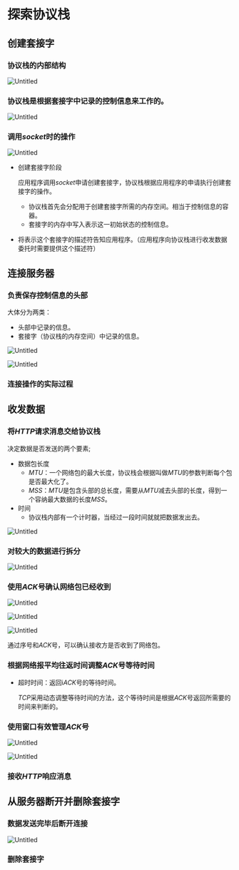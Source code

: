 # 探索协议栈

## 创建套接字

### 协议栈的内部结构

![Untitled](%E6%8E%A2%E7%B4%A2%E5%8D%8F%E8%AE%AE%E6%A0%88%202fd346e04d914ece857bb4a99e70bc46/Untitled.png)

### 协议栈是根据套接字中记录的控制信息来工作的。

![Untitled](%E6%8E%A2%E7%B4%A2%E5%8D%8F%E8%AE%AE%E6%A0%88%202fd346e04d914ece857bb4a99e70bc46/Untitled%201.png)

### 调用$socket$时的操作

![Untitled](%E6%8E%A2%E7%B4%A2%E5%8D%8F%E8%AE%AE%E6%A0%88%202fd346e04d914ece857bb4a99e70bc46/Untitled%202.png)

- 创建套接字阶段
    
    应用程序调用$socket$申请创建套接字，协议栈根据应用程序的申请执行创建套接字的操作。
    
    - 协议栈首先会分配用于创建套接字所需的内存空间。相当于控制信息的容器。
    - 套接字的内存中写入表示这一初始状态的控制信息。
- 将表示这个套接字的描述符告知应用程序。（应用程序向协议栈进行收发数据委托时需要提供这个描述符）

## 连接服务器

### 负责保存控制信息的头部

大体分为两类：

- 头部中记录的信息。
- 套接字（协议栈的内存空间）中记录的信息。

![Untitled](%E6%8E%A2%E7%B4%A2%E5%8D%8F%E8%AE%AE%E6%A0%88%202fd346e04d914ece857bb4a99e70bc46/Untitled%203.png)

![Untitled](%E6%8E%A2%E7%B4%A2%E5%8D%8F%E8%AE%AE%E6%A0%88%202fd346e04d914ece857bb4a99e70bc46/Untitled%204.png)

### 连接操作的实际过程

## 收发数据

### 将$HTTP$请求消息交给协议栈

决定数据是否发送的两个要素;

- 数据包长度
    - $MTU$：一个网络包的最大长度，协议栈会根据叫做$MTU$的参数判断每个包是否最大化了。
    - $MSS$：$MTU$是包含头部的总长度，需要从$MTU$减去头部的长度，得到一个容纳最大数据的长度$MSS$。
- 时间
    - 协议栈内部有一个计时器，当经过一段时间就就把数据发出去。

![Untitled](%E6%8E%A2%E7%B4%A2%E5%8D%8F%E8%AE%AE%E6%A0%88%202fd346e04d914ece857bb4a99e70bc46/Untitled%205.png)

### 对较大的数据进行拆分

![Untitled](%E6%8E%A2%E7%B4%A2%E5%8D%8F%E8%AE%AE%E6%A0%88%202fd346e04d914ece857bb4a99e70bc46/Untitled%206.png)

### 使用$ACK$号确认网络包已经收到

![Untitled](%E6%8E%A2%E7%B4%A2%E5%8D%8F%E8%AE%AE%E6%A0%88%202fd346e04d914ece857bb4a99e70bc46/Untitled%207.png)

![Untitled](%E6%8E%A2%E7%B4%A2%E5%8D%8F%E8%AE%AE%E6%A0%88%202fd346e04d914ece857bb4a99e70bc46/Untitled%208.png)

![Untitled](%E6%8E%A2%E7%B4%A2%E5%8D%8F%E8%AE%AE%E6%A0%88%202fd346e04d914ece857bb4a99e70bc46/Untitled%209.png)

通过序号和$ACK$号，可以确认接收方是否收到了网络包。

### 根据网络报平均往返时间调整$ACK$号等待时间

- 超时时间：返回i$ACK$号的等待时间。
    
    $TCP$采用动态调整等待时间的方法，这个等待时间是根据$ACK$号返回所需要的时间来判断的。
    

### 使用窗口有效管理$ACK$号

![Untitled](%E6%8E%A2%E7%B4%A2%E5%8D%8F%E8%AE%AE%E6%A0%88%202fd346e04d914ece857bb4a99e70bc46/Untitled%2010.png)

![Untitled](%E6%8E%A2%E7%B4%A2%E5%8D%8F%E8%AE%AE%E6%A0%88%202fd346e04d914ece857bb4a99e70bc46/Untitled%2011.png)

### 接收$HTTP$响应消息

## 从服务器断开并删除套接字

### 数据发送完毕后断开连接

![Untitled](%E6%8E%A2%E7%B4%A2%E5%8D%8F%E8%AE%AE%E6%A0%88%202fd346e04d914ece857bb4a99e70bc46/Untitled%2012.png)

### 删除套接字

[](%E6%8E%A2%E7%B4%A2%E5%8D%8F%E8%AE%AE%E6%A0%88%202fd346e04d914ece857bb4a99e70bc46/Untitled%20816ab06403d44c7c96aeb9e8778111e2.md)